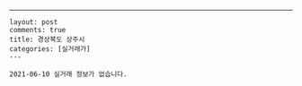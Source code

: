 ---
    layout: post
    comments: true
    title: 경상북도 상주시
    categories: [실거래가]
    ---

    2021-06-10 실거래 정보가 없습니다.

    